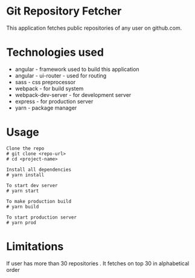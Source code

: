 # Git Repository Fetcher
This application fetches public repositories of any user on github.com.

# Technologies used
* angular - framework used to build this application
* angular - ui-router - used for routing
* sass - css preprocessor
* webpack - for build system
* webpack-dev-server - for development server
* express - for production server
* yarn - package manager

# Usage
```
Clone the repo
# git clone <repo-url>
# cd <project-name>

Install all dependencies
# yarn install

To start dev server
# yarn start

To make production build
# yarn build

To start production server
# yarn prod
```

# Limitations
If user has more than 30 repositories . It fetches on top 30 in alphabetical order